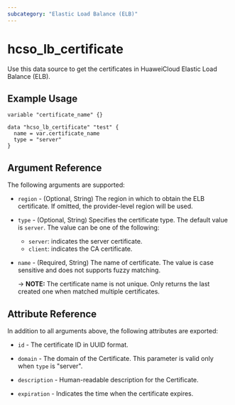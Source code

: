 ```yaml
---
subcategory: "Elastic Load Balance (ELB)"
---
```


# hcso_lb_certificate

Use this data source to get the certificates in HuaweiCloud Elastic Load Balance (ELB).

## Example Usage

```hcl
variable "certificate_name" {}

data "hcso_lb_certificate" "test" {
  name = var.certificate_name
  type = "server"
}
```

## Argument Reference

The following arguments are supported:

* `region` - (Optional, String) The region in which to obtain the ELB certificate. If omitted, the provider-level region
  will be used.

* `type` - (Optional, String) Specifies the certificate type. The default value is `server`. The value can be one of the
  following:
  + `server`: indicates the server certificate.
  + `client`: indicates the CA certificate.

* `name` - (Required, String) The name of certificate. The value is case sensitive and does not supports fuzzy matching.

  -> **NOTE:** The certificate name is not unique. Only returns the last created one when matched multiple certificates.

## Attribute Reference

In addition to all arguments above, the following attributes are exported:

* `id` - The certificate ID in UUID format.

* `domain` - The domain of the Certificate. This parameter is valid only when `type` is "server".

* `description` - Human-readable description for the Certificate.

* `expiration` - Indicates the time when the certificate expires.
